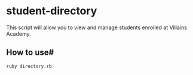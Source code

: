 # student-directory

This script will allow you to view and manage students enrolled at Villains Academy.

## How to use#

```shell
ruby directory.rb
```